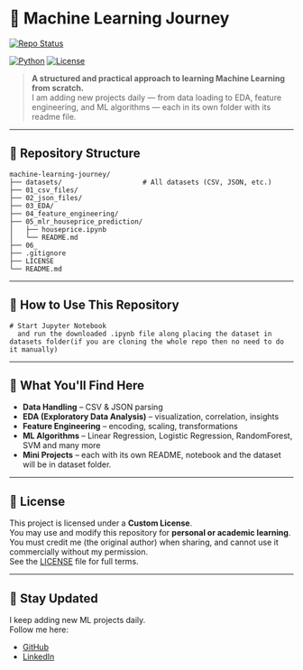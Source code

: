 # 🚀 Machine Learning Journey

[![Repo Status](https://img.shields.io/badge/repo-active-brightgreen)](https://github.com/basit-afridi62/machine-learning-ML-journey)

[![Python](https://img.shields.io/badge/python-3.8%2B-blue)](https://www.python.org/)
[![License](https://img.shields.io/badge/license-Custom-yellow)](LICENSE)


> **A structured and practical approach to learning Machine Learning from scratch.**  
> I am adding new projects daily — from data loading to EDA, feature engineering, and ML algorithms — each in its own folder with its readme file.

---

## 📁 Repository Structure
```
machine-learning-journey/
├── datasets/                    # All datasets (CSV, JSON, etc.)
├── 01_csv_files/
├── 02_json_files/
├── 03_EDA/
├── 04_feature_engineering/
├── 05_mlr_houseprice_prediction/
│   ├── houseprice.ipynb
│   └── README.md
├── 06_
├── .gitignore
├── LICENSE
└── README.md
```

---

## 🧭 How to Use This Repository
```
# Start Jupyter Notebook
  and run the downloaded .ipynb file along placing the dataset in datasets folder(if you are cloning the whole repo then no need to do it manually)
```

---

## 📌 What You'll Find Here
- **Data Handling** – CSV & JSON parsing  
- **EDA (Exploratory Data Analysis)** – visualization, correlation, insights  
- **Feature Engineering** – encoding, scaling, transformations  
- **ML Algorithms** – Linear Regression, Logistic Regression, RandomForest, SVM and many more  
- **Mini Projects** – each with its own README, notebook and the dataset will be in dataset folder.

---

## 🧾 License
This project is licensed under a **Custom License**.  
You may use and modify this repository for **personal or academic learning**.  
You must credit me (the original author) when sharing, and cannot use it commercially without my permission.  
See the [LICENSE](./LICENSE) file for full terms.

---

## 📢 Stay Updated
I keep adding new ML projects daily.  
Follow me here:  
- [GitHub](https://github.com/basit-afridi62)  
- [LinkedIn](https://www.linkedin.com/in/abdul-basit-ai62/)  


